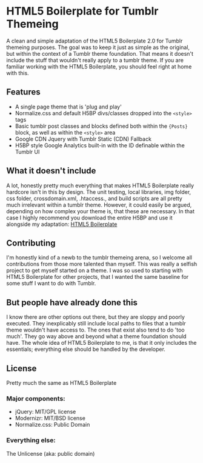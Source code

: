 # HTML5 Boilerplate for Tumblr Themeing

A clean and simple adaptation of the HTML5 Boilerplate 2.0 for Tumblr themeing purposes. The goal was to keep it just as simple as the original, but within the context of a Tumblr theme foundation. That means it doesn't include the stuff that wouldn't really apply to a tumblr theme. If you are familiar working with the HTML5 Boilerplate, you should feel right at home with this.

## Features

* A single page theme that is 'plug and play'
* Normalize.css and default H5BP divs/classes dropped into the `<style>` tags
* Basic tumblr post classes and blocks defined both within the `{Posts}` block, as well as within the `<style>` area
* Google CDN Jquery with Tumblr Static (CDN) Fallback
* H5BP style Google Analytics built-in with the ID definable within the Tumblr UI

## What it doesn't include

A lot, honestly pretty much everything that makes HTML5 Boilerplate really hardcore isn't in this by design.  The unit testing, local libraries, img folder, css folder, crossdomain.xml, .htaccess., and build scripts are all pretty much irrelevant within a tumblr theme.  However, it could easily be argued, depending on how complex your theme is, that these are necessary. In that case I highly recommend you download the entire H5BP and use it alongside my adaptation: [HTML5 Boilerplate](https://github.com/h5bp/html5-boilerplate)

## Contributing

I'm honestly kind of a newb to the tumblr themeing arena, so I welcome all contributions from those more talented than myself. This was really a selfish project to get myself started on a theme.  I was so used to starting with HTML5 Boilerplate for other projects, that I wanted the same baseline for some stuff I want to do with Tumblr.

## But people have already done this

I know there are other options out there, but they are sloppy and poorly executed.  They inexplicably still include local paths to files that a tumblr theme wouldn't have access to.  The ones that exist also tend to do 'too much'. They go way above and beyond what a theme foundation should have.  The whole idea of HTML5 Boilerplate to me, is that it only includes the essentials; everything else should be handled by the developer.  

## License

Pretty much the same as HTML5 Boilerplate

### Major components:

* jQuery: MIT/GPL license
* Modernizr: MIT/BSD license
* Normalize.css: Public Domain

### Everything else:

The Unlicense (aka: public domain)